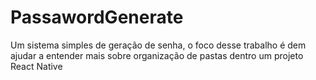 # PassawordGenerate
Um sistema simples de geração de senha, o foco desse trabalho é dem ajudar a entender mais sobre organização de  pastas dentro um projeto React Native
